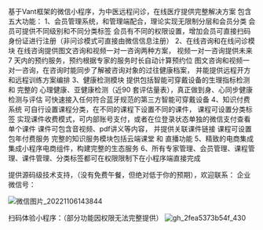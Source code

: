 基于Vant框架的微信小程序，为中医远程问诊，在线医疗提供完整解决方案
包含五大功能：
1、会员管理系统，和管理端配合，理论实现无限制分层和会员分类
    会员可提供不同级别和不同分类标签
    会员有不同的权限设置，增加会员可直接扫码身份证进行注册（非问诊模式可直接由微信信息注册）
2、在线咨询和在线问诊模块
   在线咨询提供图文咨询和视频一对一咨询两种方案， 视频一对一咨询提供未来 7 天内的预约服务，预约根据专家的服务时长自动计算预约位
   图文咨询和视频一对一咨询，在咨询时能同步了解被咨询对象的过往健康档案， 并能提供远程开方和远程训练方案编排
3、健康检测模块
   提供包括智能可穿戴设备的生理指标检测 和 完整的 心理健康、亚健康检测（近90 套评估量表），真正做到身、心同步健康检测与评估
   可快速接入任何符合蓝牙规范的第三方智能可穿戴设备
4、知识付费系统
   可自行设置课程分类，在不同的课程下设置不同的课件， 课程可设置分类标签
   实现课件收费模式，可内部账号支付，或者在位登录状态单独的微信支付查看单个课件
   课件可包含音视频、pdf讲义等内容， 并提供关联课件链接
   课程可设置包年付费服务
   完整的知识服务模块包括云端课堂 和 直播功能
5、精致的电商集成
   集成小程序电商组件，构建完整的生态服务
6、所有专家管理、会员管理、课程管理、课件管理、分类标签都可在权限限制下在小程序端直接完成

提供源码级技术支持，（没有免费午餐，但绝对低于你的预期），欢迎联系： 企业微信号：

![微信图片_20221106143844](https://user-images.githubusercontent.com/4464947/200157854-e0ab7c6d-6754-46b2-b709-70ade894b212.jpg)


扫码体验小程序：（部分功能因权限无法完整提供）
![gh_2fea5373b54f_430](https://user-images.githubusercontent.com/4464947/200157857-ebc15c0b-48f0-4307-a9b5-743bb64a3e55.jpg)
